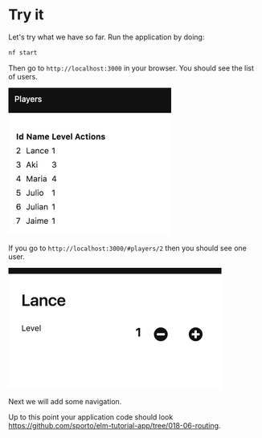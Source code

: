 # Try it

Let's try what we have so far. Run the application by doing:

```bash
nf start
```

Then go to `http://localhost:3000` in your browser. You should see the list of users.

![screenshot](09-list.png)

If you go to `http://localhost:3000/#players/2` then you should see one user.

![screenshot](09-edit.png)

Next we will add some navigation.

Up to this point your application code should look <https://github.com/sporto/elm-tutorial-app/tree/018-06-routing>.

